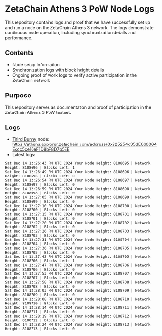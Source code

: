 # ZetaChain Athens 3 PoW Node Logs
This repository contains logs and proof that we have successfully set up and run a node on the ZetaChain Athens 3 network. The logs demonstrate continuous node operation, including synchronization details and performance.

## Contents
- Node setup information
- Synchronization logs with block height details
- Ongoing proof of work logs to verify active participation in the ZetaChain network

## Purpose
This repository serves as documentation and proof of participation in the ZetaChain Athens 3 PoW testnet.

## Logs

- [Third Bunny](https://thirdbunny.xyz/) node: https://athens.explorer.zetachain.com/address/0x225254d35dE666064Eccc5ce16eF1D8bF8D7b5EE
- Latest logs:
```
Sat Dec 14 12:26:43 PM UTC 2024 Your Node Height: 8108695 | Network Height: 8108696 | Blocks Left: 1
Sat Dec 14 12:26:49 PM UTC 2024 Your Node Height: 8108696 | Network Height: 8108696 | Blocks Left: 0
Sat Dec 14 12:26:54 PM UTC 2024 Your Node Height: 8108697 | Network Height: 8108697 | Blocks Left: 0
Sat Dec 14 12:26:59 PM UTC 2024 Your Node Height: 8108698 | Network Height: 8108698 | Blocks Left: 0
Sat Dec 14 12:27:05 PM UTC 2024 Your Node Height: 8108699 | Network Height: 8108699 | Blocks Left: 0
Sat Dec 14 12:27:10 PM UTC 2024 Your Node Height: 8108700 | Network Height: 8108700 | Blocks Left: 0
Sat Dec 14 12:27:15 PM UTC 2024 Your Node Height: 8108701 | Network Height: 8108701 | Blocks Left: 0
Sat Dec 14 12:27:20 PM UTC 2024 Your Node Height: 8108702 | Network Height: 8108702 | Blocks Left: 0
Sat Dec 14 12:27:26 PM UTC 2024 Your Node Height: 8108703 | Network Height: 8108703 | Blocks Left: 0
Sat Dec 14 12:27:31 PM UTC 2024 Your Node Height: 8108704 | Network Height: 8108704 | Blocks Left: 0
Sat Dec 14 12:27:36 PM UTC 2024 Your Node Height: 8108705 | Network Height: 8108705 | Blocks Left: 0
Sat Dec 14 12:27:42 PM UTC 2024 Your Node Height: 8108705 | Network Height: 8108706 | Blocks Left: 1
Sat Dec 14 12:27:47 PM UTC 2024 Your Node Height: 8108706 | Network Height: 8108706 | Blocks Left: 0
Sat Dec 14 12:27:53 PM UTC 2024 Your Node Height: 8108707 | Network Height: 8108707 | Blocks Left: 0
Sat Dec 14 12:27:58 PM UTC 2024 Your Node Height: 8108708 | Network Height: 8108708 | Blocks Left: 0
Sat Dec 14 12:28:03 PM UTC 2024 Your Node Height: 8108709 | Network Height: 8108709 | Blocks Left: 0
Sat Dec 14 12:28:08 PM UTC 2024 Your Node Height: 8108710 | Network Height: 8108710 | Blocks Left: 0
Sat Dec 14 12:28:14 PM UTC 2024 Your Node Height: 8108711 | Network Height: 8108711 | Blocks Left: 0
Sat Dec 14 12:28:19 PM UTC 2024 Your Node Height: 8108712 | Network Height: 8108712 | Blocks Left: 0
Sat Dec 14 12:28:24 PM UTC 2024 Your Node Height: 8108713 | Network Height: 8108713 | Blocks Left: 0
```
